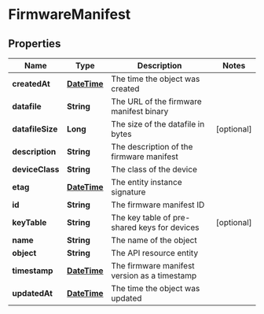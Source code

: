 
# FirmwareManifest

## Properties
Name | Type | Description | Notes
------------ | ------------- | ------------- | -------------
**createdAt** | [**DateTime**](DateTime.md) | The time the object was created | 
**datafile** | **String** | The URL of the firmware manifest binary | 
**datafileSize** | **Long** | The size of the datafile in bytes |  [optional]
**description** | **String** | The description of the firmware manifest | 
**deviceClass** | **String** | The class of the device | 
**etag** | [**DateTime**](DateTime.md) | The entity instance signature | 
**id** | **String** | The firmware manifest ID | 
**keyTable** | **String** | The key table of pre-shared keys for devices |  [optional]
**name** | **String** | The name of the object | 
**object** | **String** | The API resource entity | 
**timestamp** | [**DateTime**](DateTime.md) | The firmware manifest version as a timestamp | 
**updatedAt** | [**DateTime**](DateTime.md) | The time the object was updated | 




